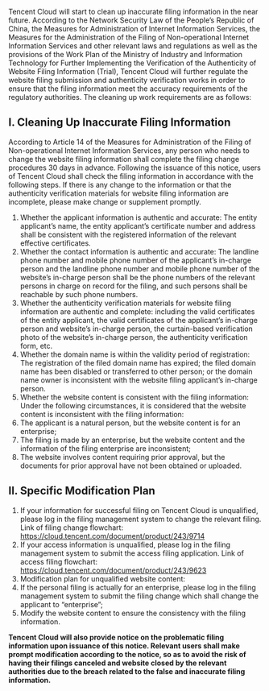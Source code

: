Tencent Cloud will start to clean up inaccurate filing information in the near future. According to the Network Security Law of the People’s Republic of China, the Measures for Administration of Internet Information Services, the Measures for the Administration of the Filing of Non-operational Internet Information Services and other relevant laws and regulations as well as the provisions of the Work Plan of the Ministry of Industry and Information Technology for Further Implementing the Verification of the Authenticity of Website Filing Information (Trial), Tencent Cloud will further regulate the website filing submission and authenticity verification works in order to ensure that the filing information meet the accuracy requirements of the regulatory authorities. The cleaning up work requirements are as follows: 

## I. Cleaning Up Inaccurate Filing Information 
According to Article 14 of the Measures for Administration of the Filing of Non-operational Internet Information Services, any person who needs to change the website filing information shall complete the filing change procedures 30 days in advance. Following the issuance of this notice, users of Tencent Cloud shall check the filing information in accordance with the following steps. If there is any change to the information or that the authenticity verification materials for website filing information are incomplete, please make change or supplement promptly. 
1. Whether the applicant information is authentic and accurate: The entity applicant’s name, the entity applicant’s certificate number and address shall be consistent with the registered information of the relevant effective certificates. 
2. Whether the contact information is authentic and accurate: The landline phone number and mobile phone number of the applicant’s in-charge person and the landline phone number and mobile phone number of the website’s in-charge person shall be the phone numbers of the relevant persons in charge on record for the filing, and such persons shall be reachable by such phone numbers. 
3. Whether the authenticity verification materials for website filing information are authentic and complete: including the valid certificates of the entity applicant, the valid certificates of the applicant’s in-charge person and website’s in-charge person, the curtain-based verification photo of the website’s in-charge person, the authenticity verification form, etc.
4. Whether the domain name is within the validity period of registration: The registration of the filed domain name has expired; the filed domain name has been disabled or transferred to other person; or the domain name owner is inconsistent with the website filing applicant’s in-charge person. 
5. Whether the website content is consistent with the filing information: Under the following circumstances, it is considered that the website content is inconsistent with the filing information:
1. The applicant is a natural person, but the website content is for an enterprise; 
2. The filing is made by an enterprise, but the website content and the information of the filing enterprise are inconsistent;
3. The website involves content requiring prior approval, but the documents for prior approval have not been obtained or uploaded. 

## II. Specific Modification Plan 
1. If your information for successful filing on Tencent Cloud is unqualified, please log in the filing management system to change the relevant filing. Link of filing change flowchart: https://cloud.tencent.com/document/product/243/9714
2. If your access information is unqualified, please log in the filing management system to submit the access filing application. Link of access filing flowchart: https://cloud.tencent.com/document/product/243/9623
3. Modification plan for unqualified website content: 
1. If the personal filing is actually for an enterprise, please log in the filing management system to submit the filing change which shall change the applicant to “enterprise”; 
2. Modify the website content to ensure the consistency with the filing information. 

**Tencent Cloud will also provide notice on the problematic filing information upon issuance of this notice. Relevant users shall make prompt modification according to the notice, so as to avoid the risk of having their filings canceled and website closed by the relevant authorities due to the breach related to the false and inaccurate filing information.**
